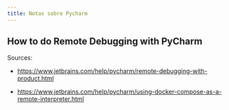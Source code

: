 ```yaml
---
title: Notas sobre Pycharm
---
```


## How to do Remote Debugging with PyCharm

Sources:

- <https://www.jetbrains.com/help/pycharm/remote-debugging-with-product.html>

- <https://www.jetbrains.com/help/pycharm/using-docker-compose-as-a-remote-interpreter.html>
